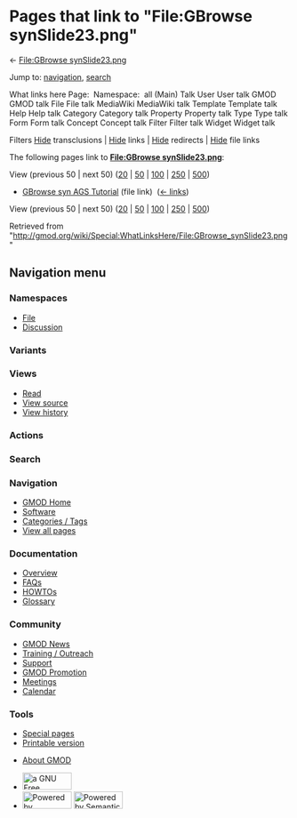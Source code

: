 <div id="mw-page-base" class="noprint">

</div>

<div id="mw-head-base" class="noprint">

</div>

<div id="content" class="mw-body" role="main">

<span id="top"></span>

<div id="mw-js-message" style="display:none;">

</div>



# <span dir="auto">Pages that link to "File:GBrowse synSlide23.png"</span>

<div id="bodyContent">

<div id="contentSub">

← [File:GBrowse
synSlide23.png](/wiki/File:GBrowse_synSlide23.png "File:GBrowse synSlide23.png")

</div>

<div id="jump-to-nav" class="mw-jump">

Jump to: [navigation](#mw-navigation), [search](#p-search)

</div>

<div id="mw-content-text">

What links here Page:  Namespace:  all (Main) Talk User User talk GMOD
GMOD talk File File talk MediaWiki MediaWiki talk Template Template talk
Help Help talk Category Category talk Property Property talk Type Type
talk Form Form talk Concept Concept talk Filter Filter talk Widget
Widget talk

Filters
[Hide](/mediawiki/index.php?title=Special:WhatLinksHere/File:GBrowse_synSlide23.png&hidetrans=1 "Special:WhatLinksHere/File:GBrowse synSlide23.png")
transclusions \|
[Hide](/mediawiki/index.php?title=Special:WhatLinksHere/File:GBrowse_synSlide23.png&hidelinks=1 "Special:WhatLinksHere/File:GBrowse synSlide23.png")
links \|
[Hide](/mediawiki/index.php?title=Special:WhatLinksHere/File:GBrowse_synSlide23.png&hideredirs=1 "Special:WhatLinksHere/File:GBrowse synSlide23.png")
redirects \|
[Hide](/mediawiki/index.php?title=Special:WhatLinksHere/File:GBrowse_synSlide23.png&hideimages=1 "Special:WhatLinksHere/File:GBrowse synSlide23.png")
file links

The following pages link to **[File:GBrowse
synSlide23.png](/wiki/File:GBrowse_synSlide23.png "File:GBrowse synSlide23.png")**:

View (previous 50 \| next 50)
([20](/mediawiki/index.php?title=Special:WhatLinksHere/File:GBrowse_synSlide23.png&limit=20 "Special:WhatLinksHere/File:GBrowse synSlide23.png")
\|
[50](/mediawiki/index.php?title=Special:WhatLinksHere/File:GBrowse_synSlide23.png&limit=50 "Special:WhatLinksHere/File:GBrowse synSlide23.png")
\|
[100](/mediawiki/index.php?title=Special:WhatLinksHere/File:GBrowse_synSlide23.png&limit=100 "Special:WhatLinksHere/File:GBrowse synSlide23.png")
\|
[250](/mediawiki/index.php?title=Special:WhatLinksHere/File:GBrowse_synSlide23.png&limit=250 "Special:WhatLinksHere/File:GBrowse synSlide23.png")
\|
[500](/mediawiki/index.php?title=Special:WhatLinksHere/File:GBrowse_synSlide23.png&limit=500 "Special:WhatLinksHere/File:GBrowse synSlide23.png"))

- [GBrowse syn AGS
  Tutorial](/wiki/GBrowse_syn_AGS_Tutorial "GBrowse syn AGS Tutorial")
  (file link) ‎ <span class="mw-whatlinkshere-tools">([←
  links](/mediawiki/index.php?title=Special:WhatLinksHere&target=GBrowse+syn+AGS+Tutorial "Special:WhatLinksHere"))</span>

View (previous 50 \| next 50)
([20](/mediawiki/index.php?title=Special:WhatLinksHere/File:GBrowse_synSlide23.png&limit=20 "Special:WhatLinksHere/File:GBrowse synSlide23.png")
\|
[50](/mediawiki/index.php?title=Special:WhatLinksHere/File:GBrowse_synSlide23.png&limit=50 "Special:WhatLinksHere/File:GBrowse synSlide23.png")
\|
[100](/mediawiki/index.php?title=Special:WhatLinksHere/File:GBrowse_synSlide23.png&limit=100 "Special:WhatLinksHere/File:GBrowse synSlide23.png")
\|
[250](/mediawiki/index.php?title=Special:WhatLinksHere/File:GBrowse_synSlide23.png&limit=250 "Special:WhatLinksHere/File:GBrowse synSlide23.png")
\|
[500](/mediawiki/index.php?title=Special:WhatLinksHere/File:GBrowse_synSlide23.png&limit=500 "Special:WhatLinksHere/File:GBrowse synSlide23.png"))

</div>

<div class="printfooter">

Retrieved from
"<http://gmod.org/wiki/Special:WhatLinksHere/File:GBrowse_synSlide23.png>"

</div>

<div id="catlinks" class="catlinks catlinks-allhidden">

</div>

<div class="visualClear">

</div>

</div>

</div>

<div id="mw-navigation">

## Navigation menu

<div id="mw-head">



<div id="left-navigation">

<div id="p-namespaces" class="vectorTabs" role="navigation"
aria-labelledby="p-namespaces-label">

### Namespaces

- <span id="ca-nstab-image"><a href="/wiki/File:GBrowse_synSlide23.png" accesskey="c"
  title="View the file page [c]">File</a></span>
- <span id="ca-talk"><a
  href="/mediawiki/index.php?title=File_talk:GBrowse_synSlide23.png&amp;action=edit&amp;redlink=1"
  accesskey="t"
  title="Discussion about the content page [t]">Discussion</a></span>

</div>

<div id="p-variants" class="vectorMenu emptyPortlet" role="navigation"
aria-labelledby="p-variants-label">

### 

### Variants[](#)

<div class="menu">

</div>

</div>

</div>

<div id="right-navigation">

<div id="p-views" class="vectorTabs" role="navigation"
aria-labelledby="p-views-label">

### Views

- <span id="ca-view">[Read](/wiki/File:GBrowse_synSlide23.png)</span>
- <span id="ca-viewsource"><a
  href="/mediawiki/index.php?title=File:GBrowse_synSlide23.png&amp;action=edit"
  accesskey="e" title="This page is protected.
  You can view its source [e]">View source</a></span>
- <span id="ca-history"><a
  href="/mediawiki/index.php?title=File:GBrowse_synSlide23.png&amp;action=history"
  accesskey="h" title="Past revisions of this page [h]">View history</a></span>

</div>

<div id="p-cactions" class="vectorMenu emptyPortlet" role="navigation"
aria-labelledby="p-cactions-label">

### Actions[](#)

<div class="menu">

</div>

</div>

<div id="p-search" role="search">

### Search

<div id="simpleSearch">

</div>

</div>

</div>

</div>

<div id="mw-panel">

<div id="p-logo" role="banner">

<a href="/wiki/Main_Page"
style="background-image: url(http://gmod.org/images/GMOD-cogs.png);"
title="Visit the main page"></a>

</div>

<div id="p-Navigation" class="portal" role="navigation"
aria-labelledby="p-Navigation-label">

### Navigation

<div class="body">

- <span id="n-GMOD-Home">[GMOD Home](/wiki/Main_Page)</span>
- <span id="n-Software">[Software](/wiki/GMOD_Components)</span>
- <span id="n-Categories-.2F-Tags">[Categories /
  Tags](/wiki/Categories)</span>
- <span id="n-View-all-pages">[View all
  pages](/wiki/Special:AllPages)</span>

</div>

</div>

<div id="p-Documentation" class="portal" role="navigation"
aria-labelledby="p-Documentation-label">

### Documentation

<div class="body">

- <span id="n-Overview">[Overview](/wiki/Overview)</span>
- <span id="n-FAQs">[FAQs](/wiki/Category:FAQ)</span>
- <span id="n-HOWTOs">[HOWTOs](/wiki/Category:HOWTO)</span>
- <span id="n-Glossary">[Glossary](/wiki/Glossary)</span>

</div>

</div>

<div id="p-Community" class="portal" role="navigation"
aria-labelledby="p-Community-label">

### Community

<div class="body">

- <span id="n-GMOD-News">[GMOD News](/wiki/GMOD_News)</span>
- <span id="n-Training-.2F-Outreach">[Training /
  Outreach](/wiki/Training_and_Outreach)</span>
- <span id="n-Support">[Support](/wiki/Support)</span>
- <span id="n-GMOD-Promotion">[GMOD
  Promotion](/wiki/GMOD_Promotion)</span>
- <span id="n-Meetings">[Meetings](/wiki/Meetings)</span>
- <span id="n-Calendar">[Calendar](/wiki/Calendar)</span>

</div>

</div>

<div id="p-tb" class="portal" role="navigation"
aria-labelledby="p-tb-label">

### Tools

<div class="body">

- <span id="t-specialpages"><a href="/wiki/Special:SpecialPages" accesskey="q"
  title="A list of all special pages [q]">Special pages</a></span>
- <span id="t-print"><a
  href="/mediawiki/index.php?title=Special:WhatLinksHere/File:GBrowse_synSlide23.png&amp;printable=yes"
  rel="alternate" accesskey="p"
  title="Printable version of this page [p]">Printable version</a></span>

</div>

</div>

</div>

</div>

<div id="footer" role="contentinfo">

- <span id="footer-places-about">[About
  GMOD](/wiki/GMOD:About "GMOD:About")</span>

<!-- -->

- <span id="footer-copyrightico">[<img src="http://www.gnu.org/graphics/gfdl-logo-small.png" width="88"
  height="31" alt="a GNU Free Documentation License" />](http://www.gnu.org/licenses/fdl-1.3.html)</span>
- <span id="footer-poweredbyico">[<img src="/mediawiki/skins/common/images/poweredby_mediawiki_88x31.png"
  width="88" height="31" alt="Powered by MediaWiki" />](//www.mediawiki.org/)
  [<img
  src="/mediawiki/extensions/SemanticMediaWiki/includes/../resources/images/smw_button.png"
  width="88" height="31" alt="Powered by Semantic MediaWiki" />](https://www.semantic-mediawiki.org/wiki/Semantic_MediaWiki)</span>

<div style="clear:both">

</div>

</div>
